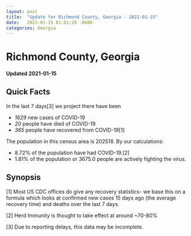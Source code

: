 ```yaml
---
layout: post
title:  "Update for Richmond County, Georgia - 2021-01-15"
date:   2021-01-15 01:01:29 -0600
categories: Georgia
---
```


# Richmond County, Georgia
#### Updated 2021-01-15

## Quick Facts

In the last 7 days[3] we project there have been
- *1629* new cases of COVID-19
- *20* people have died of COVID-19
- *365* people have recovered from COVID-19[1]

The population in this census area is 202518. By our calculations:
- 8.72% of the population have had COVID-19.[2]
- 1.81% of the population or 3675.0 people are actively fighting the virus.

## Synopsis




[1] Most US CDC offices do give any recovery statistics- we base this on a formula which looks at confirmed new cases
15 days ago (the average recovery time) and deaths over the last 7 days.

[2] Herd Immunity is thought to take effect at around ~70-80%

[3] Due to reporting delays, this data may be incomplete.
 
    